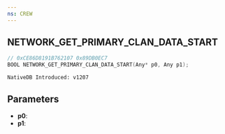 ```yaml
---
ns: CREW
---
```

## NETWORK_GET_PRIMARY_CLAN_DATA_START

```c
// 0xCE86D8191B762107 0x89DB0EC7
BOOL NETWORK_GET_PRIMARY_CLAN_DATA_START(Any* p0, Any p1);
```

```
NativeDB Introduced: v1207
```

## Parameters
* **p0**:
* **p1**:

